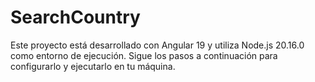 # SearchCountry
Este proyecto está desarrollado con Angular 19 y utiliza Node.js 20.16.0 como entorno de ejecución. Sigue los pasos a continuación para configurarlo y ejecutarlo en tu máquina.
